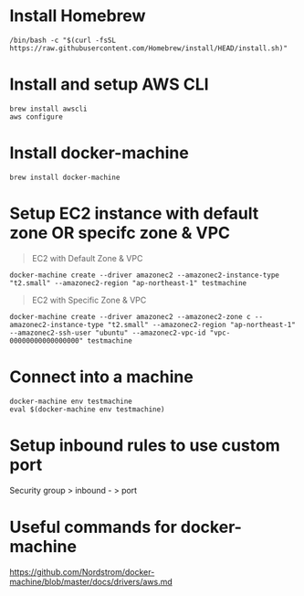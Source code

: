 # Install Homebrew

```
/bin/bash -c "$(curl -fsSL https://raw.githubusercontent.com/Homebrew/install/HEAD/install.sh)"
```

# Install and setup AWS CLI

```
brew install awscli 
aws configure
```

# Install docker-machine

```
brew install docker-machine
```

# Setup EC2 instance with default zone OR specifc zone & VPC

> EC2 with Default Zone & VPC

```
docker-machine create --driver amazonec2 --amazonec2-instance-type "t2.small" --amazonec2-region "ap-northeast-1" testmachine
```

> EC2 with Specific Zone & VPC

```
docker-machine create --driver amazonec2 --amazonec2-zone c --amazonec2-instance-type "t2.small" --amazonec2-region "ap-northeast-1" --amazonec2-ssh-user "ubuntu" --amazonec2-vpc-id "vpc-00000000000000000" testmachine
```

# Connect into a machine

```
docker-machine env testmachine
eval $(docker-machine env testmachine)
```

# Setup inbound rules to use custom port

Security group > inbound - > port

# Useful commands for docker-machine

https://github.com/Nordstrom/docker-machine/blob/master/docs/drivers/aws.md